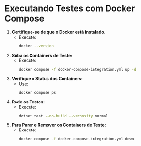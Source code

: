 ﻿# Executando Testes com Docker Compose

1. **Certifique-se de que o Docker está instalado.**
    - Execute:
      ```bash
      docker --version
      ```
2. **Suba os Containers de Teste:**
    - Execute:
      ```bash
      docker compose -f docker-compose-integration.yml up -d
      ```
3. **Verifique o Status dos Containers:**
    - Use:
      ```bash
      docker compose ps
      ```
4. **Rode os Testes:**
    - Execute:
      ```bash
      dotnet test --no-build --verbosity normal
      ```
5. **Para Parar e Remover os Containers de Teste:**
    - Execute:
      ```bash
      docker compose -f docker-compose-integration.yml down
      ```
